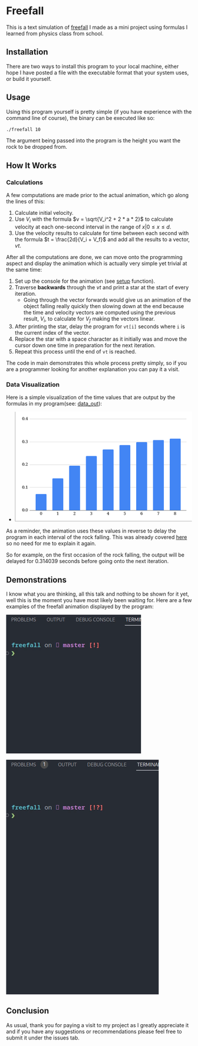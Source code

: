 # Freefall 


This is a text simulation of [freefall](https://en.wikipedia.org/wiki/Free_fall) I made as a mini project using formulas I learned from physics class from school.


## Installation


There are two ways to install this program to your local machine, either hope I have posted a file with the executable format that your system uses, or build it yourself.


## Usage


Using this program yourself is pretty simple (if you have experience with the command line of course), the binary can be executed like so:


```bash
./freefall 10
```


The argument being passed into the program is the height you want the rock to be dropped from. 


## How It Works


### Calculations


A few computations are made prior to the actual animation, which go along the lines of this:


1. Calculate initial velocity.
2. Use $V_i$ with the formula $v = \sqrt{V_i^2 + 2 * a * 2}$ to calculate velocity at each one-second interval in the range of ${x | 0 \le x \le d}$.
3. Use the velocity results to calculate for time between each second with the formula $t = \frac{2d}{V_i + V_f}$ and add all the results to a vector, $vt$.


After all the computations are done, we can move onto the programming aspect and display the animation which is actually very simple yet trivial at the same time:


1. Set up the console for the animation (see [setup](https://github.com/floington500/Freefall/blob/b6c49bed98d9e5c3834ae1e729cb0ba2b63012fd/src/main.cpp#L12) function).
2. Traverse **backwards** through the $vt$ and print a star at the start of every iteration.
   - Going through the vector forwards would give us an animation of the object falling really quickly then slowing down at the end because the time and velocity vectors are computed using the previous result, $V_i$, to calculate for $V_f$ making the vectors linear.
3. After printing the star, delay the program for `vt[i]` seconds where `i` is the current index of the vector.
4. Replace the star with a space character as it initially was and move the cursor down one time in preparation for the next iteration.
5. Repeat this process until the end of `vt` is reached.


The code in main demonstrates this whole process pretty simply, so if you are a programmer looking for another explanation you can pay it a visit.


### Data Visualization


Here is a simple visualization of the time values that are output by the formulas in my program(see: [data_out](src/data_out.cc)): 


- ![](images/data.png) 


As a reminder, the animation uses these values in reverse to delay the program in each interval of the rock falling. This was already covered [here](https://github.com/floington500/Freefall/blob/master/README.md?plain=1#L35) so no need for me to explain it again.


So for example, on the first occasion of the rock falling, the output will be delayed for 0.314039 seconds before going onto the next iteration.


## Demonstrations


I know what you are thinking, all this talk and nothing to be shown for it yet, well this is the moment you have most likely been waiting for. Here are a few examples of the freefall animation displayed by the program: 

![](images/demo1.gif)

![](images/demo2.gif)


## Conclusion


As usual, thank you for paying a visit to my project as I greatly appreciate it and if you have any suggestions or recommendations please feel free to submit it under the issues tab.